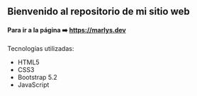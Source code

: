 ## Bienvenido al repositorio de mi sitio web 

#### Para ir a la página ➡️ https://marlys.dev

Tecnologías utilizadas:
- HTML5
- CSS3
- Bootstrap 5.2
- JavaScript
